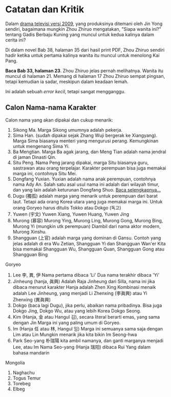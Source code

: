 # Catatan dan Kritik 

Dalam [drama televisi versi 2009](https://youtube.com/clip/UgkxEuyjwD613__X4a2B96LMP2re-BGCvXSA?si=DCW4PjwfRliniRho), 
yang produksinya ditemani oleh Jin Yong sendiri, bagaimana mungkin Zhou Zhiruo mengatakan, "Siapa wanita ini?" 
tentang Gadis Berbaju Kuning yang muncul untuk kedua kalinya dalam cerita ini?

Di dalam novel Bab 38, halaman 35 dari hasil print PDF, Zhou Zhiruo sendiri hadir ketika untuk pertama kalinya wanita itu
muncul untuk menolong Kai Pang.

**Baca Bab 33, halaman 23**. Zhou Zhiruo jelas pernah melihatnya. Wanita itu muncul di halaman 21.
Memang di halaman 17 Zhou Zhiruo sempat pingsan, tetapi kemudian ia sadar, meskipun dalam keadaan lemah.

Ini adalah sebuah _error kecil_, tetapi sangat mengganggu.


## Calon Nama-nama Karakter

Calon nama yang akan dipakai dan cukup menarik:

1. Sikong Ma.
   Marga Sikong umumnya adalah pekerja.
2. Sima Han. (sudah dipakai sejak Zhang Wuji bergerak ke Xiangyang).
   Marga Sima biasanya menteri yang mengurusi perang. Kemungkinan untuk mengenang Sima Yi. 
3. Ba Mengtian.
   Marga Ba agak jarang, dan Meng Tian adalah nama jendral di jaman Dinasti Qin.
4. Situ Peng.
   Nama Peng jarang dipakai, marga Situ biasanya guru, sastrawan atau orang terpelajar.
   Karakter perempuan bisa juga memakai marga ini, contohnya Situ Mei. 
5. Dongfang Yuxian.
   Yuxian adalah nama anak perempuan, contohnya nama Ady An.
   Salah satu asal usul nama ini adalah dari wilayah timur, dan yang lain adalah keturunan Dongfang Shuo. 
   [Baca selengkapnya...](https://en.wikipedia.org/wiki/Dongfang_(surname)#:~:text=Dongfang%20has%20two%20points%20of,original%20family%20name%20was%20Zhang.)
6. Dugu (獨孤) adalah marga yang menarik untuk perempuan dari barat laut. Tetapi ada orang Korea utara yang 
   juga memakai marga ini. Untuk orang Goryeo harus ditulis Tokko atau Dokgo (독고)
7. Yuwen (宇文)
   Yuwen Xiang, Yuwen Huang, Yuwen Jing
8. Murong (慕容)
   Murong Ying, Murong Ling, Murong Gong, Murong Bing, Murong Yi (mungkin utk perempuan)
   Diambil dari nama aktor modern, Murong Xinshu.
9. Shangguan (上官) adalah marga yang dominan di Gansu.
   Contoh yang jelas adalah di era Wu Zetian, Shangguan Yi dan Shangguan Wan'er
   Kita bisa memakai Shangguan Wu, Shangguan Quan, Shangguan Gong atau Shangguan Bing


Goryeo

1. Lee 李, 異, 伊
   Nama pertama dibaca 'Li'
   Dua nama terakhir dibaca 'Yi'
2. Jinheung (hanja, 眞興)
   Adalah Raja Jinheung dari Silla, nama ini jika dibaca menurut karakter Hanja adalah Zhen Xing
   Kombinasi menaik adalah Lee Jinheung, yang menjadi Li Zhenxing (李眞興) atau Yi Zhenxing (異眞興)
3. Dokgo (baca lagi Dugu), jika perlu, abaikan nama pribadinya.
   Bisa juga Dokgo Jing, Dokgo Wu, atau yang lebih Korea Dokgo Seong. 
4. Kim (Hanja, 金 atau Hangul 김), secara literal berarti emas, yang sama dengan Jin
   Marga ini yang paling umum di Goryeo.
5. Im (Hanja 任 atau 林, Hangul 임)
   Marga ini semuanya sama saja dengan Lim atau Lin
   Mungkin menarik jika kita bikin Im Seong-hwa
6. Park Seo-yang 朴瑞陽 kita ambil namanya, dan ganti marganya menjadi Lee, atau Im
   Nama Seo-yang (Hanja 瑞阳) dibaca Rui Yang dalam bahasa mandarin


Mongolia

1. Naghachu
2. Togus Temur
3. Torebeg
4. Elbeg

